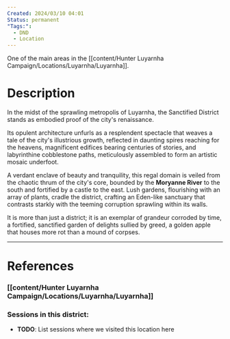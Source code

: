 ```yaml
---
Created: 2024/03/10 04:01
Status: permanent
"Tags:":
  - DND
  - Location
---
```

One of the main areas in the [[content/Hunter Luyarnha Campaign/Locations/Luyarnha/Luyarnha]].

# Description

In the midst of the sprawling metropolis of Luyarnha, the Sanctified District stands as embodied proof of the city's renaissance. 

Its opulent architecture unfurls as a resplendent spectacle that weaves a tale of the city's illustrious growth, reflected in daunting spires reaching for the heavens, magnificent edifices bearing centuries of stories, and labyrinthine cobblestone paths, meticulously assembled to form an artistic mosaic underfoot. 

A verdant enclave of beauty and tranquility, this regal domain is veiled from the chaotic thrum of the city's core, bounded by the **Moryanne River** to the south and fortified by a castle to the east. Lush gardens, flourishing with an array of plants, cradle the district, crafting an Eden-like sanctuary that contrasts starkly with the teeming corruption sprawling within its walls. 

It is more than just a district; it is an exemplar of grandeur corroded by time, a fortified, sanctified garden of delights sullied by greed, a golden apple that houses more rot than a mound of corpses.

---
# References
### [[content/Hunter Luyarnha Campaign/Locations/Luyarnha/Luyarnha]]

### Sessions in this district:
- **TODO**: List sessions where we visited this location here